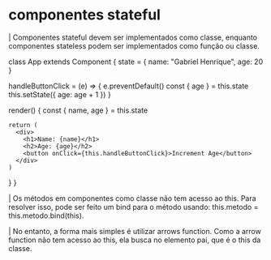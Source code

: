 # componentes stateful

| Componentes stateful devem ser implementados como classe, enquanto componentes stateless podem ser implementados como função ou classe.

class App extends Component {
  state = {
    name: "Gabriel Henrique",
    age: 20
  }

  handleButtonClick = (e) => {
    e.preventDefault()
    const { age } = this.state
    this.setState({ age: age  + 1 })
  }
  
  render() {
    const { name, age } = this.state
    
    return (
      <div>
        <h1>Name: {name}</h1>
        <h2>Age: {age}</h2>
        <button onClick={this.handleButtonClick}>Increment Age</button>
      </div>
    )
  }
}

| Os métodos em componentes como classe não tem acesso ao this. Para resolver isso, pode ser feito um bind para o método usando: this.metodo = this.metodo.bind(this).

| No entanto, a forma mais simples é utilizar arrows function. Como a arrow function não tem acesso ao this, ela busca no elemento pai, que é o this da classe.